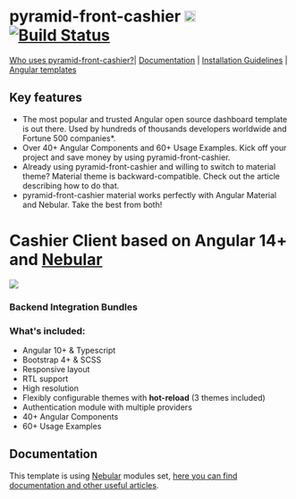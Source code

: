 # pyramid-front-cashier [<img src="https://i.imgur.com/oMcxwZ0.png" alt="Eva Design System" height="20px" />](https://eva.design?utm_campaign=eva_design%20-%20home%20-%20ngx_admin%20github%20readme&utm_source=ngx_admin&utm_medium=referral&utm_content=top_status_tile) [![Build Status](https://travis-ci.org/akveo/pyramid-front-cashier.svg?branch=master)](https://travis-ci.org/akveo/pyramid-front-cashier)

[Who uses pyramid-front-cashier?](https://github.com/akveo/pyramid-front-cashier/issues/1645)| [Documentation](https://akveo.github.io/pyramid-front-cashier?utm_campaign=ngx_admin%20-%20home%20-%20ngx_admin%20github%20readme&utm_source=ngx_admin&utm_medium=referral&utm_content=github_readme_documentation_link) | [Installation Guidelines](https://akveo.github.io/pyramid-front-cashier/docs/getting-started/what-is-ngxadmin?utm_campaign=ngx_admin%20-%20home%20-%20ngx_admin%20github%20readme&utm_source=ngx_admin&utm_medium=referral&utm_content=github_readme_installation_guidelines) | [Angular templates](https://www.akveo.com/templates?utm_campaign=services%20-%20github%20-%20templates&utm_source=ngx_admin&utm_medium=referral&utm_content=github%20readme%20top%20angular%20templates%20link)


## Key features

- The most popular and trusted Angular open source dashboard template is out there. Used by hundreds of thousands developers worldwide and Fortune 500 companies*.
- Over 40+ Angular Components and 60+ Usage Examples. Kick off your project and save money by using pyramid-front-cashier.
- Already using pyramid-front-cashier and willing to switch to material theme? Material theme is backward-compatible. Check out the article describing how to do that.
- pyramid-front-cashier material works perfectly with Angular Material and Nebular. Take the best from both!


# Cashier Client based on Angular 14+ and <a href="https://github.com/akveo/nebular">Nebular</a>
<a target="_blank" href=""><img src="https://dryuc24b85zbr.cloudfront.net/tes/resources/6393519/image?width=500&height=500&version=1421781576962"/></a>

### Backend Integration Bundles


### What's included:

- Angular 10+ & Typescript
- Bootstrap 4+ & SCSS
- Responsive layout
- RTL support
- High resolution
- Flexibly configurable themes with **hot-reload** (3 themes included)
- Authentication module with multiple providers
- 40+ Angular Components
- 60+ Usage Examples


## Documentation
This template is using [Nebular](https://github.com/akveo/nebular) modules set, [here you can find documentation and other useful articles](https://akveo.github.io/nebular/docs/guides/install-based-on-starter-kit?utm_campaign=nebular%20-%20docs%20-%20ngx_admin%20github%20readme&utm_source=ngx_admin&utm_medium=referral&utm_content=documentation_useful_articles).
